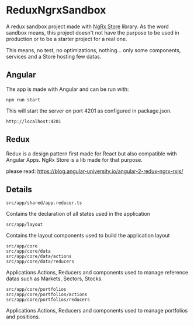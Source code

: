 # ReduxNgrxSandbox

A redux sandbox project made with [NgRx Store](https://ngrx.io/) library.
As the word sandbox means, this project doesn't not have the purpose to be used in production or to be a starter project for a real one.

This means, no test, no optimizations, nothing... only some components, services and a Store hosting few datas.

## Angular

The app is made with Angular and can be run with:

    npm run start

This will start the server on port 4201 as configured in package.json.

    http://localhost:4201
    
## Redux

Redux is a design pattern first made for React but also compatible with Angular Apps.
NgRx Store is a lib made for that purpose.

please read: https://blog.angular-university.io/angular-2-redux-ngrx-rxjs/


## Details

    src/app/shared/app.reducer.ts

Contains the declaration of all states used in the application

    src/app/layout

Contains the layout components used to build the application layout

    src/app/core
    src/app/core/data
    src/app/core/data/actions
    src/app/core/data/reducers

Applications Actions, Reducers and components used to manage reference datas such as Markets, Sectors, Stocks.

    src/app/core/portfolios
    src/app/core/portfolios/actions
    src/app/core/portfolios/reducers
    
Applications Actions, Reducers and components used to manage portfolios and positions.
